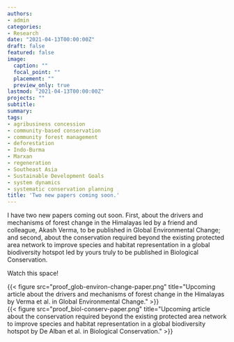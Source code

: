 ```yaml
---
authors:
- admin
categories:
- Research
date: "2021-04-13T00:00:00Z"
draft: false
featured: false
image:
  caption: ""
  focal_point: ""
  placement: ""
  preview_only: true
lastmod: "2021-04-13T00:00:00Z"
projects: ""
subtitle:
summary:
tags:
- agribusiness concession
- community-based conservation
- community forest management
- deforestation
- Indo-Burma
- Marxan
- regeneration
- Southeast Asia
- Sustainable Development Goals
- system dynamics
- systematic conservation planning
title: 'Two new papers coming soon.'
---
```

I have two new papers coming out soon. First, about the drivers and mechanisms of forest change in the Himalayas led by a friend and colleague, Akash Verma, to be published in Global Environmental Change; and second, about the conservation required beyond the existing protected area network to improve species and habitat representation in a global biodiversity hotspot led by yours truly to be published in Biological Conservation.

Watch this space!

{{< figure src="proof_glob-environ-change-paper.png" title="Upcoming article about the drivers and mechanisms of forest change in the Himalayas by Verma et al. in Global Environmental Change." >}}
</br>
{{< figure src="proof_biol-conserv-paper.png" title="Upcoming article about the conservation required beyond the existing protected area network to improve species and habitat representation in a global biodiversity hotspot by De Alban et al. in Biological Conservation." >}}
